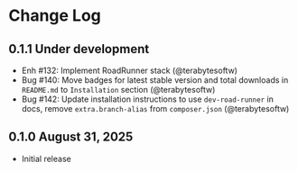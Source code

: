 # Change Log

## 0.1.1 Under development

- Enh #132: Implement RoadRunner stack (@terabytesoftw)
- Bug #140: Move badges for latest stable version and total downloads in `README.md` to `Installation` section (@terabytesoftw)
- Bug #142: Update installation instructions to use `dev-road-runner` in docs, remove  `extra.branch-alias` from `composer.json` (@terabytesoftw)

## 0.1.0 August 31, 2025

- Initial release
